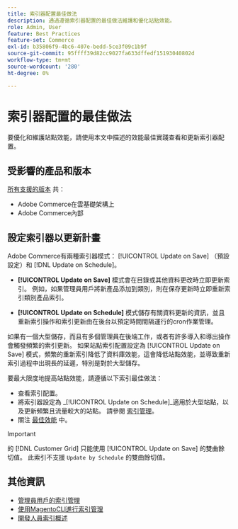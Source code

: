 ```yaml
---
title: 索引器配置最佳做法
description: 通過遵循索引器配置的最佳做法維護和優化站點效能。
role: Admin, User
feature: Best Practices
feature-set: Commerce
exl-id: b35806f9-4bc6-407e-bedd-5ce3f09c1b9f
source-git-commit: 95ffff39d82cc9027fa633dffedf15193040802d
workflow-type: tm+mt
source-wordcount: '280'
ht-degree: 0%

---
```


# 索引器配置的最佳做法

要優化和維護站點效能，請使用本文中描述的效能最佳實踐查看和更新索引器配置。

## 受影響的產品和版本

[所有支援的版本](../../../release/versions.md) 共：

- Adobe Commerce在雲基礎架構上
- Adobe Commerce內部

## 設定索引器以更新計畫

Adobe Commerce有兩種索引器模式： [!UICONTROL Update on Save] （預設設定）和 [!DNL Update on Schedule]。

- **[!UICONTROL Update on Save]** 模式會在目錄或其他資料更改時立即更新索引。 例如，如果管理員用戶將新產品添加到類別，則在保存更新時立即重新索引類別產品索引。

- **[!UICONTROL Update on Schedule]** 模式儲存有關資料更新的資訊，並且重新索引操作和索引更新由在後台以預定時間間隔運行的cron作業管理。

如果有一個大型儲存，而且有多個管理員在後端工作，或者有許多導入和導出操作會觸發頻繁的索引更新。 如果站點索引配置設定為 [!UICONTROL Update on Save] 模式，頻繁的重新索引降低了資料庫效能，這會降低站點效能，並導致重新索引過程中出現長的延遲，特別是對於大型儲存。

要最大限度地提高站點效能，請遵循以下索引最佳做法：

- 查看索引配置。
- 將索引器設定為 _[!UICONTROL Update on Schedule]_適用於大型站點，以及更新頻繁且流量較大的站點。 請參閱 [索引管理](https://docs.magento.com/user-guide/system/index-management.html#change-the-index-mode)。
- 關注 [最佳效能](../../../performance/configuration.md) 中。

>[!IMPORTANT]
>
>的 [!DNL Customer Grid] 只能使用 [!UICONTROL Update on Save] 的雙曲餘切值。 此索引不支援 `Update by Schedule` 的雙曲餘切值。

## 其他資訊

- [管理員用戶的索引管理](../../../configuration/cli/manage-indexers.md#configure-indexers)
- [使用MagentoCLI進行索引管理](https://experienceleague.adobe.com/docs/commerce-operations/configuration-guide/cli/manage-indexers.html)
- [開發人員索引概述](https://developer.adobe.com/commerce/php/development/components/indexing/)
